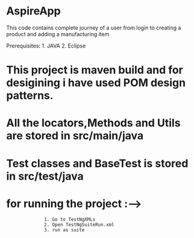 # AspireApp
This code contains complete journey of a user from login to creating a product and adding a manufacturing item

Prerequisites: 1. JAVA
               2. Eclipse
# This project is maven build and for desigining i have used POM design patterns.
# All the locators,Methods and Utils are stored in src/main/java
# Test classes and BaseTest is stored in src/test/java
# for running the project :--> 
                  1. Go to TestNgXMLs
                  2. Open TestNgSuiteRun.xml
                  3. run as suite

               
    
